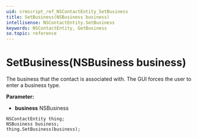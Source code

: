 ```yaml
---
uid: crmscript_ref_NSContactEntity_SetBusiness
title: SetBusiness(NSBusiness business)
intellisense: NSContactEntity.SetBusiness
keywords: NSContactEntity, GetBusiness
so.topic: reference
---
```


# SetBusiness(NSBusiness business)

The business that the contact is associated with. The GUI forces the user to enter a business type.

**Parameter:** 
* **business** NSBusiness

```crmscript
NSContactEntity thing;
NSBusiness business;
thing.SetBusiness(business);
```

